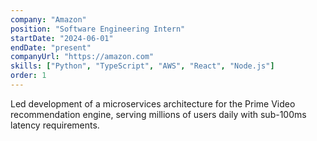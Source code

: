 ```yaml
---
company: "Amazon"
position: "Software Engineering Intern"
startDate: "2024-06-01"
endDate: "present"
companyUrl: "https://amazon.com"
skills: ["Python", "TypeScript", "AWS", "React", "Node.js"]
order: 1
---
```


Led development of a microservices architecture for the Prime Video recommendation engine, serving millions of users daily with sub-100ms latency requirements.
